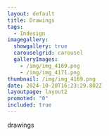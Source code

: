 ```yaml
---
layout: default
title: Drawings
tags:
  - Indesign
imagegallery:
  showgallery: true
  carouselgrid: carousel
  galleryImages:
    - /img/img_4169.png
    - /img/img_4171.png
thumbnail: /img/img_4169.png
date: 2024-10-20T16:23:29.802Z
layoutpage: layout2
promoted: "0"
included: true
---
```

drawings
